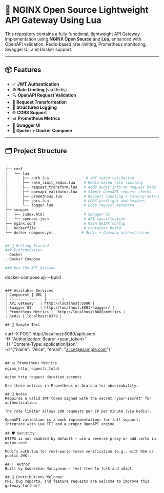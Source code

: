 # 🚀 NGINX Open Source Lightweight API Gateway Using Lua

This repository contains a fully functional, lightweight API Gateway implementation using **NGINX Open Source** and **Lua**, enhanced with OpenAPI validation, Redis-based rate limiting, Prometheus monitoring, Swagger UI, and Docker support.

---

## 📦 Features

- ✅ **JWT Authentication**
- ⚙️ **Rate Limiting** (via Redis)
- 🔍 **OpenAPI Request Validation**
- 🔁 **Request Transformation**
- 📄 **Structured Logging**
- 🌐 **CORS Support**
- 📊 **Prometheus Metrics**
- 📘 **Swagger UI**
- 🐳 **Docker + Docker Compose**

---

## 🗂️ Project Structure

```bash
.
├── conf
│   └── lua
│       ├── auth.lua                 # JWT token validation
│       ├── rate_limit_redis.lua    # Redis-based rate limiting
│       ├── request_transform.lua   # Adds audit info to request body
│       ├── openapi_validator.lua   # Simple OpenAPI request checks
│       ├── prometheus.lua          # Request counting + latency metrics
│       ├── cors.lua                # CORS preflight and headers
│       └── logger.lua              # Logs request metadata
├── swagger
│   ├── index.html                  # Swagger UI
│   └── openapi.json                # API specification
├── nginx.conf                      # Main NGINX config
├── Dockerfile                      # Container build
├── docker-compose.yml             # Redis + Gateway orchestration


## 🚀 Getting Started
### Prerequisites
- Docker
- Docker Compose

### Run the API Gateway
```
docker-compose up --build
```

### Available Services
| Component	| URL |
| --------------- | ----- |
| API Gateway	| http://localhost:8080 |
| Swagger UI	| http://localhost:8081/swagger/ |
| Prometheus Metrics |	http://localhost:8080/metrics |
| Redis	| localhost:6379 |

## 🧪 Sample Test
```
curl -X POST http://localhost:8080/api/users \
  -H "Authorization: Bearer <your_token>" \
  -H "Content-Type: application/json" \
  -d '{"name": "Alice", "email": "alice@example.com"}'
```

## 📊 Prometheus Metrics
nginx_http_requests_total

nginx_http_request_duration_seconds

Use these metrics in Prometheus or Grafana for observability.

## 🧠 Notes
Requires a valid JWT token signed with the secret "your-secret" for authentication.

The rate limiter allows 100 requests per IP per minute (via Redis).

OpenAPI validation is a mock implementation; for full support, integrate with Lua FFI and a proper OpenAPI engine.

## 🛡️ Security
HTTPS is not enabled by default — use a reverse proxy or add certs in nginx.conf.

Modify auth.lua for real-world token verification (e.g., with RSA or public JWK).

## ✨ Author
Built by Sudarshan Narayanan — feel free to fork and adapt.

## 🙌 Contributions Welcome!
PRs, bug reports, and feature requests are welcome to improve this gateway further!